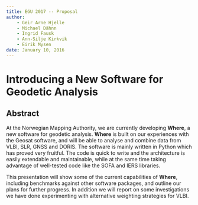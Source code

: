 ```yaml
---
title: EGU 2017 -- Proposal
author:
    - Geir Arne Hjelle
    - Michael Dähnn
    - Ingrid Fausk
    - Ann-Silje Kirkvik
    - Eirik Mysen
date: January 10, 2016
---
```


# Introducing a New Software for Geodetic Analysis

## Abstract

At the Norwegian Mapping Authority, we are currently developing __Where__, a new
software for geodetic analysis. __Where__ is built on our experiences with the
Geosat software, and will be able to analyse and combine data from VLBI, SLR,
GNSS and DORIS. The software is mainly written in Python which has proved very
fruitful. The code is quick to write and the architecture is easily extendable
and maintainable, while at the same time taking advantage of well-tested code
like the SOFA and IERS libraries.

This presentation will show some of the current capabilities of __Where__,
including benchmarks against other software packages, and outline our plans for
further progress. In addition we will report on some investigations we have done
experimenting with alternative weighting strategies for VLBI.
